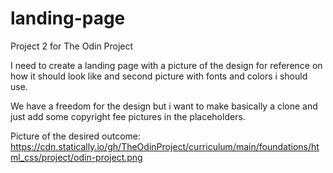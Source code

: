 # landing-page

Project 2 for The Odin Project

I need to create a landing page with a picture of the design for reference on how it should look like and second picture with fonts and colors i should use.

We have a freedom for the design but i want to make basically a clone and just add some copyright fee pictures in the placeholders.

Picture of the desired outcome:
https://cdn.statically.io/gh/TheOdinProject/curriculum/main/foundations/html_css/project/odin-project.png
